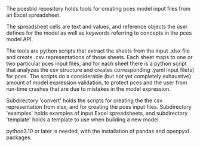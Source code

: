The pcesbld repository holds tools for creating pces model input files from an Excel spreadsheet.

The spreadsheet cells are text and values, and reference objects the user defines for the model as well as keywords referring to concepts in the pces model API.

The tools are python scripts that extract the sheets from the input .xlsx file and create .csv representations of those sheets.   Each sheet maps to one or two particular pces input files, and for each sheet there is a python script that analyzes the csv structure and creates corresponding .yaml input file(s) for pces.  The scripts do a considerable (but not yet completely exhaustive) amount of model expression validation, to protect pces and the user from run-time crashes that are due to mistakes in the model expression.

Subdirectory 'convert' holds the scripts for creating the the csv representation from xlsx, and for creating the pces input files.   Subdirectory 'examples' holds examples of input Excel spreadsheets, and subdirectory 'template' holds a template to use when building a new model.

python3.10 or later is needed, with the installation of pandas and openpyxl packages.